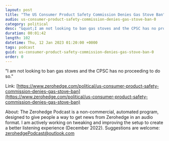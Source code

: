 ```yaml
---
layout: post
title: "The US Consumer Product Safety Commission Denies Gas Stove Ban"
audio: us-consumer-product-safety-commission-denies-gas-stove-ban-0
category: political
desc: "&quot;I am not looking to ban gas stoves and the CPSC has no proceeding to do so.&quot;"
duration: 00:01:42
length: 102
datetime: Thu, 12 Jan 2023 01:20:00 +0000
tags: podcast
guid: us-consumer-product-safety-commission-denies-gas-stove-ban-0
order: 0
---
```

&quot;I am not looking to ban gas stoves and the CPSC has no proceeding to do so.&quot;

Link: [https://www.zerohedge.com/political/us-consumer-product-safety-commission-denies-gas-stove-ban](https://www.zerohedge.com/political/us-consumer-product-safety-commission-denies-gas-stove-ban)

About: The Zerohedge Podcast is a non-commercial, automated program, designed to give people a way to get news from Zerohedge in an audio format.  I am actively working on tweaking and improving the setup to create a better listening experience (December 2022).  Suggestions are welcome: [zerohedgePodcast@outlook.com](mailto:zerohedgePodcast@outlook.com)